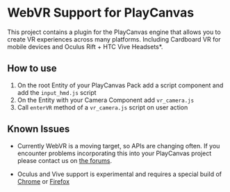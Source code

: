 # WebVR Support for PlayCanvas

This project contains a plugin for the PlayCanvas engine that allows you to create VR experiences across many platforms. Including Cardboard VR for mobile devices and Oculus Rift + HTC Vive Headsets*.

## How to use

1. On the root Entity of your PlayCanvas Pack add a script component and add the `input_hmd.js` script
2. On the Entity with your Camera Component add `vr_camera.js`
3. Call `enterVR` method of a `vr_camera.js` script on user action

## Known Issues

- Currently WebVR is a moving target, so APIs are changing often. If you encounter problems incorporating this into your PlayCanvas project please contact us on [the forums](http://forum.playcanvas.com).

* Oculus and Vive support is experimental and requires a special build of [Chrome](https://drive.google.com/folderview?id=0BzudLt22BqGRbW9WTHMtOWMzNjQ&usp=sharing#list) or [Firefox](http://mozvr.com/downloads/)
